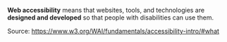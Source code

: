 **Web accessibility** means that websites, tools, and technologies are **designed and developed** so that people with disabilities can use them.  

Source: https://www.w3.org/WAI/fundamentals/accessibility-intro/#what
